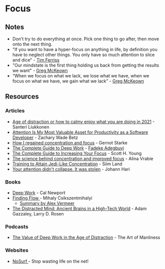 # Focus

## Notes

* Don't try to do everything at once. Pick one thing to go after, then move onto the next thing.
* "If you want to have a hyper-focus on anything in life, by definition you have to neglect other things. You only have so much attention to slice and dice" - [Tim Ferriss](https://twitter.com/tferriss)
* "Our mindstate is the first thing holding us back from getting the results we want" - [Greg McKeown](https://twitter.com/GregoryMcKeown)
* “When we focus on what we lack, we lose what we have, when we focus on what we have, we gain what we lack” - [Greg McKeown](https://twitter.com/GregoryMcKeown)

## Resources

### Articles

* [Age of distraction or how to calmy enjoy what you are doing in 2021](https://www.lostbookofsales.com/age-of-distractions/) - Santeri Liukkonen
* [Attention Is My Most Valuable Asset for Productivity as a Software Developer](https://zwbetz.com/attention-is-my-most-valuable-asset-for-productivity-as-a-software-developer/) - Zachary Wade Betz
* [How I regained concentration and focus](https://www.innoq.com/en/blog/wie-ich-meine-konzentration-wiederfand/) - Gernot Starke
* [The Complete Guide to Deep Work](https://blog.doist.com/deep-work/) - [Fadeke Adegbuyi](https://blog.doist.com/by/fadeke-adegbuyi/)
* [The Complete Guide to Increasing Your Focus](https://www.scotthyoung.com/blog/2018/07/12/guide-to-focus/) - Scott H. Young
* [The science behind concentration and improved focus](https://blog.sandglaz.com/the-science-behind-concentration/) - Alina Vrabie
* [Training to Attain Jedi-Like Concentration](https://siimland.com/training-attain-jedi-like-concentration/) - Siim Land
* [Your attention didn't collapse. It was stolen](https://www.theguardian.com/science/2022/jan/02/attention-span-focus-screens-apps-smartphones-social-media) - Johann Hari

### Books

* [Deep Work](https://smile.amazon.co.uk/Deep-Work-Focused-Success-Distracted/dp/0349411905/) - Cal Newport
* [Finding Flow ](https://smile.amazon.co.uk/Finding-Flow-Psychology-Engagement-MasterMinds/dp/0465024114/)- Mihaly Csikszentmihalyi
  * [Summary by Alex Vermeer](https://alexvermeer.com/finding-flow/)
* [The Distracted Mind: Ancient Brains in a High-Tech World](https://smile.amazon.co.uk/dp/0262534436/) - Adam Gazzaley, Larry D. Rosen

### Podcasts

* [The Value of Deep Work in the Age of Distraction](https://www.artofmanliness.com/articles/podcast-168-the-value-of-deep-work-in-the-age-of-distraction/) - The Art of Manliness

### Websites

* [NoSurf ](https://nosurf.net/)- Stop wasting life on the net!
